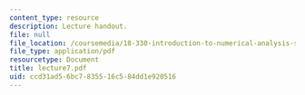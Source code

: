 ```yaml
---
content_type: resource
description: Lecture handout.
file: null
file_location: /coursemedia/18-330-introduction-to-numerical-analysis-spring-2004/ccd31ad56bc7835516c584dd1e920516_lecture7.pdf
file_type: application/pdf
resourcetype: Document
title: lecture7.pdf
uid: ccd31ad5-6bc7-8355-16c5-84dd1e920516
---
```

